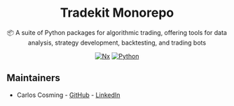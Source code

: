 <h1 align="center">
  Tradekit Monorepo
</h1>

<p align="center">
  📦 A suite of Python packages for algorithmic trading, offering tools for data analysis, strategy development, backtesting, and trading bots
</p>

<div align="center">

<a href="">![Nx](https://img.shields.io/badge/nx-123456?style=for-the-badge&logo=nx&logoColor=white)</a>
<a href="">![Python](https://img.shields.io/badge/python-3670A0?style=for-the-badge&logo=python&logoColor=ffdd54)</a>

</div>

## Maintainers

- Carlos Cosming - [GitHub](https://github.com/ccosming) - [LinkedIn](https://www.linkedin.com/in/ccosming/)